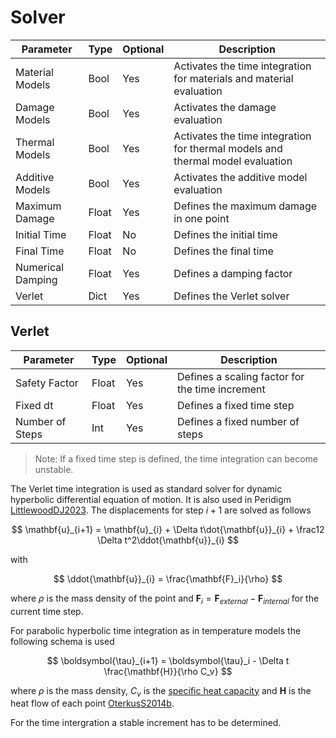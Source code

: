 # Solver

| Parameter | Type | Optional | Description |
|---|---|---|---|
| Material Models  | Bool | Yes | Activates the time integration for materials and material evaluation |
| Damage Models    | Bool | Yes | Activates the damage evaluation |
| Thermal Models   | Bool | Yes | Activates the time integration for thermal models and thermal model evaluation |
| Additive Models  | Bool | Yes | Activates the additive model evaluation |
| Maximum Damage   | Float | Yes | Defines the maximum damage in one point |
| Initial Time | Float | No | Defines the initial time |
| Final Time | Float | No | Defines the final time |
| Numerical Damping | Float | Yes | Defines a damping factor |
| Verlet | Dict | Yes | Defines the Verlet solver |

## Verlet

| Parameter | Type | Optional | Description |
|---|---|---|---|
| Safety Factor  | Float | Yes | Defines a scaling factor for the time increment |
| Fixed dt    | Float | Yes | Defines a fixed time step |
| Number of Steps   | Int | Yes | Defines a fixed number of steps |

>Note: If a fixed time step is defined, the time integration can become unstable.


The Verlet time integration is used as standard solver for dynamic hyperbolic differential equation of motion. It is also used in Peridigm [LittlewoodDJ2023](@cite). The displacements for step $i+1$ are solved as follows

$$ \mathbf{u}_{i+1} = \mathbf{u}_{i} + \Delta t\dot{\mathbf{u}}_{i} + \frac12 \Delta t^2\ddot{\mathbf{u}}_{i} $$

with 

$$ \ddot{\mathbf{u}}_{i} = \frac{\mathbf{F}_i}{\rho} $$

where $\rho$ is the mass density of the point and $\mathbf{F}_i=\mathbf{F}_{external}-\mathbf{F}_{internal}$ for the current time step.

For parabolic hyperbolic time integration as in temperature models the following schema is used

$$ \boldsymbol{\tau}_{i+1} =  \boldsymbol{\tau}_i - \Delta t \frac{\mathbf{H}}{\rho C_v} $$

where $\rho$ is the mass density, $C_v$ is the [specific heat capacity](https://en.wikipedia.org/wiki/Specific_heat_capacity) and $\mathbf{H}$ is the heat flow of each point [OterkusS2014b](@cite).

For the time intergration a stable increment has to be determined.